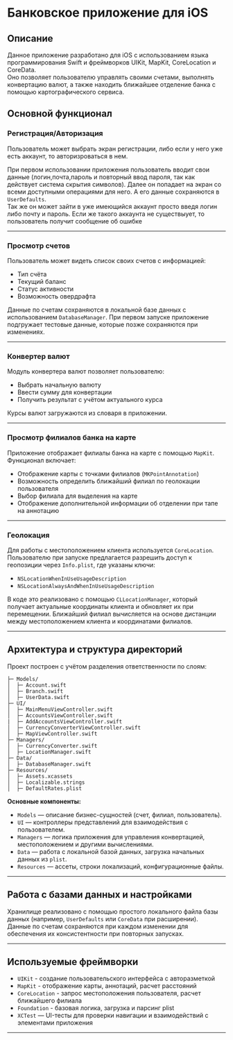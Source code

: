 # Банковское приложение для iOS

## Описание

Данное приложение разработано для iOS с использованием языка программирования Swift и фреймворков UIKit, MapKit, CoreLocation и CoreData.  
Оно позволяет пользователю управлять своими счетами, выполнять конвертацию валют, а также находить ближайшее отделение банка с помощью картографического сервиса.

## Основной функционал

### Регистрация/Авторизация

Пользователь может выбрать экран регистрации, либо если у него уже есть аккаунт, то авторизроваться в нем.

При первом использовании приложения пользователь вводит свои данные (логин,почта,пароль и повторный ввод пароля, так как действует система скрытия символов). Далее он попадает на экран со всеми доступными операциями для него. А его данные сохраняются в `UserDefaults`.  
Так же он может зайти в уже имеющийся аккаунт просто введя логин либо почту и пароль. Если же такого аккаунта не существыует, то пользователь получит сообщение об ошибке

---

### Просмотр счетов
Пользователь может видеть список своих счетов с информацией:
- Тип счёта
- Текущий баланс
- Статус активности
- Возможность овердрафта

Данные по счетам сохраняются в локальной базе данных с использованием `DatabaseManager`. При первом запуске приложение подгружает тестовые данные, которые позже сохраняются при изменениях.

---

### Конвертер валют
Модуль конвертера валют позволяет пользователю:
- Выбрать начальную валюту
- Ввести сумму для конвертации
- Получить результат с учётом актуального курса

Курсы валют загружаются из словаря в приложении. 

---

### Просмотр филиалов банка на карте
Приложение отображает филиалы банка на карте с помощью `MapKit`.  
Функционал включает:
- Отображение карты с точками филиалов (`MKPointAnnotation`)
- Возможность определить ближайший филиал по геолокации пользователя
- Выбор филиала для выделения на карте
- Отображение дополнительной информации об отделении при тапе на аннотацию

---

### Геолокация
Для работы с местоположением клиента используется `CoreLocation`.  
Пользователю при запуске предлагается разрешить доступ к геопозиции через `Info.plist`, где указаны ключи:
- `NSLocationWhenInUseUsageDescription`
- `NSLocationAlwaysAndWhenInUseUsageDescription`

В коде это реализовано с помощью `CLLocationManager`, который получает актуальные координаты клиента и обновляет их при перемещении. Ближайший филиал вычисляется на основе дистанции между местоположением клиента и координатами филиалов.

---

## Архитектура и структура директорий

Проект построен с учётом разделения ответственности по слоям:
```App/
├─ Models/
│  ├─ Account.swift
│  ├─ Branch.swift
│  ├─ UserData.swift
├─ UI/
│  ├─ MainMenuViewController.swift
│  ├─ AccountsViewController.swift
|  ├─ AddAccountsViewController.swift
│  ├─ CurrencyConverterViewController.swift
│  ├─ MapViewController.swift
├─ Managers/
│  ├─ CurrencyConverter.swift
│  ├─ LocationManager.swift
├─ Data/
│  ├─ DatabaseManager.swift
├─ Resources/
│  ├─ Assets.xcassets
│  ├─ Localizable.strings
│  ├─ DefaultRates.plist
```
**Основные компоненты:**
- `Models` — описание бизнес-сущностей (счет, филиал, пользователь).
- `UI` — контроллеры представлений для взаимодействия с пользователем.
- `Managers` — логика приложения для управления конвертацией, местоположением и другими вычислениями.
- `Data` — работа с локальной базой данных, загрузка начальных данных из `plist`.
- `Resources` — ассеты, строки локализаций, конфигурационные файлы.

---

## Работа с базами данных и настройками
Хранилище реализовано с помощью простого локального файла базы данных (например, `UserDefaults` или `CoreData` при расширении).   
Данные по счетам сохраняются при каждом изменении для обеспечения их консистентности при повторных запусках.

---

## Используемые фреймворки
- `UIKit` - создание пользовательского интерфейса с авторазметкой
- `MapKit` - отображение карты, аннотаций, расчет расстояний
- `CoreLocation` - запрос местоположения пользователя, расчет ближайшего филиала
- `Foundation` - базовая логика, загрузка и парсинг plist
- `XCTest` — UI-тесты для проверки навигации и взаимодействий с элементами приложения

---
